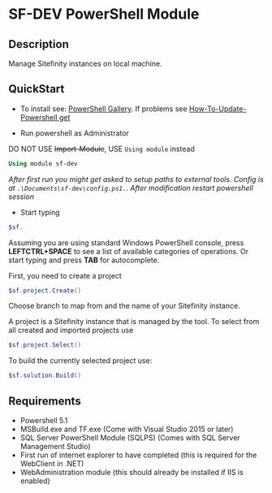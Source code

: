 # SF-DEV PowerShell Module

## Description

Manage Sitefinity instances on local machine.

## QuickStart

- To install see: [PowerShell Gallery](https://www.powershellgallery.com/packages/sf-dev/). If problems see [How-To-Update-Powershell get](https://docs.microsoft.com/en-us/powershell/gallery/installing-psget)

- Run powershell as Administrator

DO NOT USE ~~Import-Module~~, USE `Using module` instead
```powershell
Using module sf-dev
```

_After first run you might get asked to setup paths to external tools. Config is at `.\Documents\sf-dev\config.ps1.`. After modification restart powershell session_

- Start typing
```powershell
$sf.
```
Assuming you are using standard Windows PowerShell console, press __LEFTCTRL+SPACE__ to see a list of available categories of operations. Or start typing and press __TAB__ for autocomplete.

First, you need to create a project
```powershell
$sf.project.Create()
```
Choose branch to map from and the name of your Sitefinity instance.

A project is a Sitefinity instance that is managed by the tool. To select from all created and imported projects use
```powershell
$sf.project.Select()
```

To build the currently selected project use:
```powershell
$sf.solution.Build()
```

## Requirements

- Powershell 5.1
- MSBuild.exe and TF.exe (Come with Visual Studio 2015 or later)
- SQL Server PowerShell Module (SQLPS) (Comes with SQL Server Management Studio)
- First run of internet explorer to have completed (this is required for the WebClient in .NET)
- WebAdministration module (this should already be installed if IIS is enabled)
